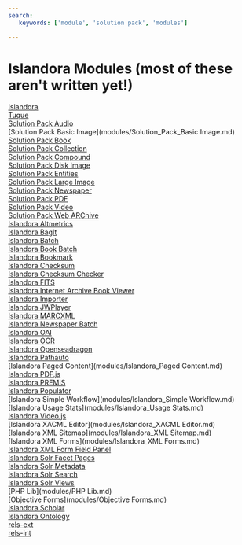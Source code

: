 ```yaml
--- 
search: 
   keywords: ['module', 'solution pack', 'modules'] 

---
```


# Islandora Modules (most of these aren't written yet!) 

[Islandora](modules/Islandora.md)<br/>
[Tuque](modules/Tuque.md)<br/>
[Solution Pack Audio](modules/Solution_Pack_Audio.md)<br/>
[Solution Pack Basic Image](modules/Solution_Pack_Basic Image.md)<br/>
[Solution Pack Book](modules/Solution_Pack_Book.md)<br/>
[Solution Pack Collection](modules/Solution_Pack_Collection.md)<br/>
[Solution Pack Compound](modules/Solution_Pack_Compound.md)<br/>
[Solution Pack Disk Image](modules/Solution_Pack_Disk_Image.md)<br/>
[Solution Pack Entities](modules/Solution_Pack_Entities.md)<br/>
[Solution Pack Large Image](modules/Solution_Pack_Large_Image.md)<br/>
[Solution Pack Newspaper](modules/Solution_Pack_Newspaper.md)<br/>
[Solution Pack PDF](modules/Solution_Pack_PDF.md)<br/>
[Solution Pack Video](modules/Solution_Pack_Video.md)<br/>
[Solution Pack Web ARChive](modules/Solution_Pack_Web_ARChive.md)<br/>
[Islandora Altmetrics](modules/Islandora_Altmetrics.md)<br/>
[Islandora BagIt](modules/Islandora_BagIt.md)<br/>
[Islandora Batch](modules/Islandora_Batch.md)<br/>
[Islandora Book Batch](modules/Islandora_Book_Batch.md)<br/>
[Islandora Bookmark](modules/Islandora_Bookmark.md)<br/>
[Islandora Checksum](modules/Islandora_Checksum.md)<br/>
[Islandora Checksum Checker](modules/Islandora_Checksum_Checker.md)<br/>
[Islandora FITS](modules/Islandora_FITS.md)<br/>
[Islandora Internet Archive Book Viewer](modules/Islandora_Internet_Archive_Book_Viewer.md)<br/>
[Islandora Importer](modules/Islandora_Importer.md)<br/>
[Islandora JWPlayer](modules/Islandora_JWPlayer.md)<br/>
[Islandora MARCXML](modules/Islandora_MARCXML.md)<br/>
[Islandora Newspaper Batch](modules/Islandora_Newspaper_Batch.md)<br/>
[Islandora OAI](modules/Islandora_OAI.md)<br/>
[Islandora OCR](modules/Islandora_OCR.md)<br/>
[Islandora Openseadragon](modules/Islandora_Openseadragon.md)<br/>
[Islandora Pathauto](modules/Islandora_Pathauto.md)<br/>
[Islandora Paged Content](modules/Islandora_Paged Content.md)<br/>
[Islandora PDF.js](modules/Islandora_PDF.js.md)<br/>
[Islandora PREMIS](modules/Islandora_PREMIS.md)<br/>
[Islandora Populator](modules/Islandora_Populator.md)<br/>
[Islandora Simple Workflow](modules/Islandora_Simple Workflow.md)<br/>
[Islandora Usage Stats](modules/Islandora_Usage Stats.md)<br/>
[Islandora Video.js](modules/Islandora_Video.js.md)<br/>
[Islandora XACML Editor](modules/Islandora_XACML Editor.md)<br/>
[Islandora XML Sitemap](modules/Islandora_XML Sitemap.md)<br/>
[Islandora XML Forms](modules/Islandora_XML Forms.md)<br/>
[Islandora XML Form Field Panel](modules/Islandora_XML_Form_Field_Panel.md)<br/>
[Islandora Solr Facet Pages](modules/Islandora_Solr_Facet_Pages.md)<br/>
[Islandora Solr Metadata](modules/Islandora_Solr_Metadata.md)<br/>
[Islandora Solr Search](modules/Islandora_Solr_Search.md)<br/>
[Islandora Solr Views](modules/Islandora_Solr_Views.md)<br/>
[PHP Lib](modules/PHP Lib.md)<br/>
[Objective Forms](modules/Objective Forms.md)<br/>
[Islandora Scholar](modules/Islandora_Scholar.md)<br/>
[Islandora Ontology](modules/Islandora_Ontology.md)<br/>
[rels-ext](modules/rels-ext.md)<br/>
[rels-int](modules/rels-int.md)<br/>
